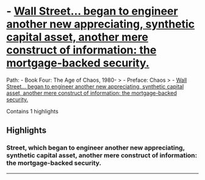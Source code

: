 # - [Wall Street... began to engineer another new appreciating, synthetic capital asset, another mere construct of information: the mortgage-backed security.](https://app.tana.inc?nodeid=kGHUAFqWNWis)

Path: - Book Four: The Age of Chaos, 1980- > - Preface: Chaos > - [Wall Street... began to engineer another new appreciating, synthetic capital asset, another mere construct of information: the mortgage-backed security.](https://app.tana.inc?nodeid=kGHUAFqWNWis)

Contains 1 highlights

## Highlights

### Street, which began to engineer another new appreciating, synthetic capital asset, another mere construct of information: the mortgage-backed security.  
---

